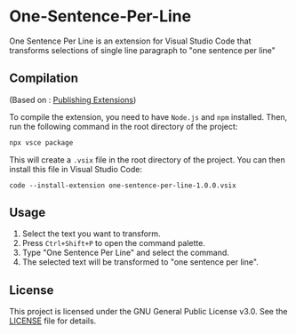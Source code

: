 # One-Sentence-Per-Line
One Sentence Per Line is an extension for Visual Studio Code that transforms selections of single line paragraph to "one sentence per line"

## Compilation
(Based on : [Publishing Extensions](https://code.visualstudio.com/api/working-with-extensions/publishing-extension))

To compile the extension, you need to have `Node.js` and `npm` installed. Then, run the following command in the root directory of the project:

```bash
npx vsce package
```
This will create a `.vsix` file in the root directory of the project. You can then install this file in Visual Studio Code:

```
code --install-extension one-sentence-per-line-1.0.0.vsix
```

## Usage
1. Select the text you want to transform.
2. Press `Ctrl+Shift+P` to open the command palette.
3. Type "One Sentence Per Line" and select the command.
4. The selected text will be transformed to "one sentence per line".

## License
This project is licensed under the GNU General Public License v3.0. See the [LICENSE](LICENSE) file for details.

